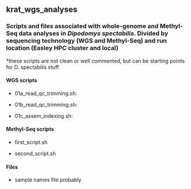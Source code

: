 ## krat_wgs_analyses

### Scripts and files associated with whole-genome and Methyl-Seq data analyses in *Dipodomys spectabilis*. Divided by sequencing technology (WGS and Methyl-Seq) and run location (Easley HPC cluster and local) 
\*these scripts are not clean or well commented, but can be starting points for D. spectabilis stuff

#### WGS scripts
* 01a_read_qc_trimming.sh: 

* 01b_read_qc_trimming.sh:

* 01c_assem_indexing.sh:

#### Methyl-Seq scripts
* first_script.sh

* second_script.sh


#### Files
* sample names file probably

